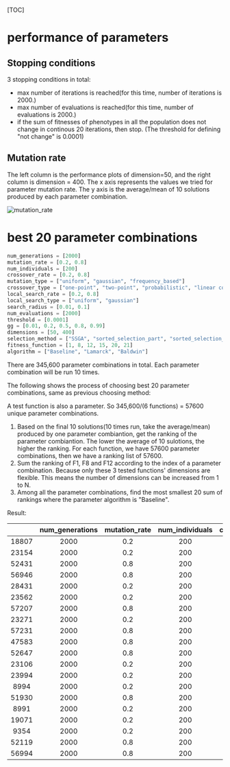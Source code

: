 [TOC]



# performance of parameters

## Stopping conditions

3 stopping conditions in total:

- max number of iterations is reached(for this time, number of iterations is 2000.)
- max number of evaluations is reached(for this time, number of evaluations is 2000.)
- if the sum of fitnesses of phenotypes in all the population does not change in continous 20 iterations, then stop. (The threshold for defining "not change" is 0.0001)

## Mutation rate

The left column is the performance plots of dimension=50, and the right column is dimension = 400. The x axis represents the values we tried for parameter mutation rate. The y axis is the average/mean of 10 solutions produced by each parameter combination.

![mutation_rate](mutation_rate.png)

# best 20 parameter combinations

```python
num_generations = [2000]
mutation_rate = [0.2, 0.8]
num_individuals = [200]
crossover_rate = [0.2, 0.8]
mutation_type = ["uniform", "gaussian", "frequency_based"]  
crossover_type = ["one-point", "two-point", "probabilistic", "linear combination","average"] 
local_search_rate = [0.2, 0.8]
local_search_type = ["uniform", "gaussian"]  
search_radius = [0.01, 0.1]
num_evaluations = [2000]
threshold = [0.0001]
gg = [0.01, 0.2, 0.5, 0.8, 0.99]
dimensions = [50, 400]
selection_method = ["SSGA", "sorted_selection_part", "sorted_selection_all","roulette_Wheel_Select"]  
fitness_function = [1, 8, 12, 15, 20, 21]
algorithm = ["Baseline", "Lamarck", "Baldwin"]  
```

There are 345,600 parameter combinations in total. Each parameter combination will be run 10 times.

The following shows the process of choosing best 20 parameter combinations, same as previous choosing method: 

A test function is also a parameter. So 345,600/(6 functions) = 57600 unique parameter combinations.

1. Based on the final 10 solutions(10 times run, take the average/mean) produced by one parameter combiantion, get the ranking of the parameter combiantion. The lower the average of 10 sulotions, the higher the ranking. For each function, we have 57600 parameter combinations, then we have a ranking list of 57600.
2. Sum the ranking of F1, F8 and F12 according to the index of a parameter combination. Because only these 3 tested functions' dimensions are flexible. This means the number of dimensions can be increased from 1 to N. 
3. Among all the parameter combinations, find the most smallest 20 sum of rankings where the parameter algorithm is "Baseline".

Result:

|       | num_generations | mutation_rate | num_individuals | crossover_rate |  mutation_type  | crossover_type | local_search_rate | local_search_type | search_radius | num_evaluations | threshold |  gg  | dimensions |   selection_method    | algorithm |
| :---: | :-------------: | :-----------: | :-------------: | :------------: | :-------------: | :------------: | :---------------: | :---------------: | :-----------: | :-------------: | :-------: | :--: | :--------: | :-------------------: | :-------: |
| 18807 |      2000       |      0.2      |       200       |      0.8       |     uniform     |    average     |        0.8        |      uniform      |     0.01      |      2000       |  0.0001   | 0.8  |    400     | sorted_selection_part | Baseline  |
| 23154 |      2000       |      0.2      |       200       |      0.8       |    gaussian     |    average     |        0.2        |      uniform      |     0.01      |      2000       |  0.0001   | 0.99 |    400     | sorted_selection_all  | Baseline  |
| 52431 |      2000       |      0.8      |       200       |      0.8       |    gaussian     |    average     |        0.8        |      uniform      |     0.01      |      2000       |  0.0001   | 0.99 |    400     | sorted_selection_part | Baseline  |
| 56946 |      2000       |      0.8      |       200       |      0.8       | frequency_based |    average     |        0.2        |     gaussian      |     0.01      |      2000       |  0.0001   | 0.5  |    400     | sorted_selection_all  | Baseline  |
| 28431 |      2000       |      0.2      |       200       |      0.8       | frequency_based |    average     |        0.8        |      uniform      |     0.01      |      2000       |  0.0001   | 0.99 |    400     | sorted_selection_part | Baseline  |
| 23562 |      2000       |      0.2      |       200       |      0.8       |    gaussian     |    average     |        0.8        |      uniform      |     0.01      |      2000       |  0.0001   | 0.2  |    400     | sorted_selection_all  | Baseline  |
| 57207 |      2000       |      0.8      |       200       |      0.8       | frequency_based |    average     |        0.8        |      uniform      |     0.01      |      2000       |  0.0001   | 0.8  |    400     | sorted_selection_part | Baseline  |
| 23271 |      2000       |      0.2      |       200       |      0.8       |    gaussian     |    average     |        0.2        |      uniform      |      0.1      |      2000       |  0.0001   | 0.99 |    400     | sorted_selection_part | Baseline  |
| 57231 |      2000       |      0.8      |       200       |      0.8       | frequency_based |    average     |        0.8        |      uniform      |     0.01      |      2000       |  0.0001   | 0.99 |    400     | sorted_selection_part | Baseline  |
| 47583 |      2000       |      0.8      |       200       |      0.8       |     uniform     |    average     |        0.8        |      uniform      |     0.01      |      2000       |  0.0001   | 0.5  |    400     | sorted_selection_part | Baseline  |
| 52647 |      2000       |      0.8      |       200       |      0.8       |    gaussian     |    average     |        0.8        |     gaussian      |     0.01      |      2000       |  0.0001   | 0.8  |    400     | sorted_selection_part | Baseline  |
| 23106 |      2000       |      0.2      |       200       |      0.8       |    gaussian     |    average     |        0.2        |      uniform      |     0.01      |      2000       |  0.0001   | 0.5  |    400     | sorted_selection_all  | Baseline  |
| 23994 |      2000       |      0.2      |       200       |      0.8       |    gaussian     |    average     |        0.8        |     gaussian      |      0.1      |      2000       |  0.0001   | 0.99 |    400     | sorted_selection_all  | Baseline  |
| 8994  |      2000       |      0.2      |       200       |      0.2       |    gaussian     |    average     |        0.2        |     gaussian      |     0.01      |      2000       |  0.0001   | 0.99 |    400     | sorted_selection_all  | Baseline  |
| 51930 |      2000       |      0.8      |       200       |      0.8       |    gaussian     |    average     |        0.2        |      uniform      |     0.01      |      2000       |  0.0001   | 0.8  |    400     | sorted_selection_all  | Baseline  |
| 8991  |      2000       |      0.2      |       200       |      0.2       |    gaussian     |    average     |        0.2        |     gaussian      |     0.01      |      2000       |  0.0001   | 0.99 |    400     | sorted_selection_part | Baseline  |
| 19071 |      2000       |      0.2      |       200       |      0.8       |     uniform     |    average     |        0.8        |     gaussian      |     0.01      |      2000       |  0.0001   | 0.99 |    400     | sorted_selection_part | Baseline  |
| 9354  |      2000       |      0.2      |       200       |      0.2       |    gaussian     |    average     |        0.8        |      uniform      |      0.1      |      2000       |  0.0001   | 0.99 |    400     | sorted_selection_all  | Baseline  |
| 52119 |      2000       |      0.8      |       200       |      0.8       |    gaussian     |    average     |        0.2        |     gaussian      |     0.01      |      2000       |  0.0001   | 0.2  |    400     | sorted_selection_part | Baseline  |
| 56994 |      2000       |      0.8      |       200       |      0.8       | frequency_based |    average     |        0.2        |     gaussian      |     0.01      |      2000       |  0.0001   | 0.99 |    400     | sorted_selection_all  | Baseline  |